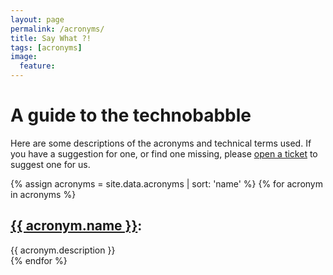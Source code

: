 ```yaml
---
layout: page
permalink: /acronyms/
title: Say What ?!
tags: [acronyms]
image:
  feature:
---
```

# A guide to the technobabble

Here are some descriptions of the acronyms and technical terms used. If you have a suggestion for one, or find one missing, please [open a ticket](https://github.com/AAROC/aaroc.github.io/issues/new?title=%22acronym%20request%22&labels=acronym&body=%22Hi,%20I%20suggest%20the%20following%20acronym%20for%20your%20website%22) to suggest one for us.



{% assign acronyms = site.data.acronyms | sort: 'name' %}
{% for acronym in acronyms %}
  <div class="row">
  <div class="md-col-3"><h2 class="post-info"><a href="{{ acronym.url }}">{{ acronym.name }}</a>:</h2></div><div class="md-col-3">{{ acronym.description }}</div>
  </div>
{% endfor %}
